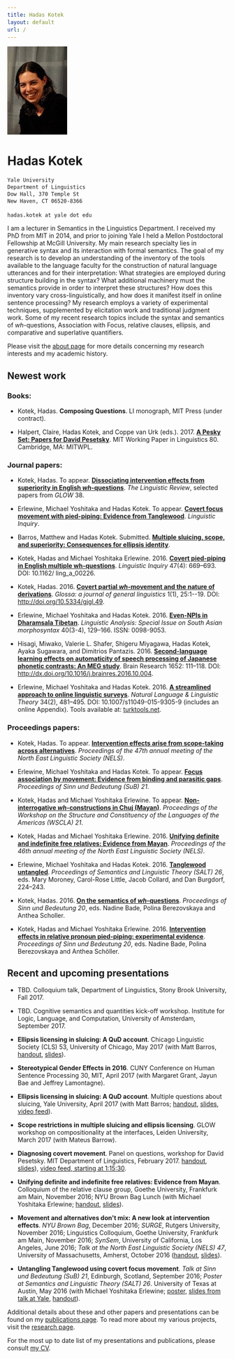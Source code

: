 ```yaml
---
title: Hadas Kotek
layout: default
url: /
---
```


<img src='headshot.jpg' class='headshot'/>

<audio preload id="audio" oncanplay="document.getElementById('playbutton').style.display = 'inline-block';">
	<source src="hadaskotek.ogg" type="audio/ogg"/>
	<source src="hadaskotek.mp3" type="audio/mp3"/>
</audio>

Hadas Kotek <span id="playbutton" onclick="document.getElementById('audio').play()"/>
===========

	Yale University 
	Department of Linguistics
	Dow Hall, 370 Temple St
	New Haven, CT 06520-8366
	
	hadas.kotek at yale dot edu
	

I am a lecturer in Semantics in the Linguistics Department. I received my PhD from MIT in 2014, and prior to joining Yale I held a Mellon Postdoctoral Fellowship at McGill University. My main research specialty lies in generative syntax and its interaction with formal semantics. The goal of my research is to develop an understanding of the inventory of the tools available to the language faculty for the construction of natural language utterances and for their interpretation: What strategies are employed during structure building in the syntax? What additional machinery must the semantics provide in order to interpret these structures? How does this inventory vary cross-linguistically, and how does it manifest itself in online sentence processing? My research employs a variety of experimental techniques, supplemented by elicitation work and traditional judgment work. Some of my recent research topics include the syntax and semantics of *wh*-questions, Association with Focus, relative clauses, ellipsis, and comparative and superlative quantifiers.

Please visit the [about page](/about) for more details concerning my research interests and my academic history.


Newest work
-----------

### Books: ###

* Kotek, Hadas. **Composing Questions**. LI monograph, MIT Press (under contract).

* Halpert, Claire, Hadas Kotek, and Coppe van Urk (eds.). 2017. [**A Pesky Set: Papers for David Pesetsky**](https://lingconf.com/dp60/book/). MIT Working Paper in Linguistics 80. Cambridge, MA: MITWPL.


### Journal papers: ###

* Kotek, Hadas. To appear. [**Dissociating intervention effects from superiority in English *wh*-questions**](kotek-superiority.pdf). *The Linguistic Review*, selected papers from *GLOW* 38.

* Erlewine, Michael Yoshitaka and Hadas Kotek. To appear. [**Covert focus movement with pied-piping: Evidence from Tanglewood**](http://ling.auf.net/lingbuzz/003068). *Linguistic Inquiry*.

* Barros, Matthew and Hadas Kotek. Submitted. [**Multiple sluicing, scope, and superiority: Consequences for ellipsis identity**](barros-kotek-sluicing.pdf).

* Kotek, Hadas and Michael Yoshitaka Erlewine. 2016. [**Covert pied-piping in English multiple wh-questions**](https://muse.jhu.edu/article/634143). *Linguistic Inquiry* 47(4): 669–693. DOI: 10.1162/ ling_a_00226.

* Kotek, Hadas. 2016. [**Covert partial *wh*-movement and the nature of derivations**](http://ling.auf.net/lingbuzz/002541/current.pdf?_s=TVHKDbQKt4hwC4kt). *Glossa: a journal of general linguistics* 1(1), 25:1--19. DOI: http://doi.org/10.5334/gjgl.49. 

* Erlewine, Michael Yoshitaka and Hadas Kotek. 2016. [**Even-NPIs in Dharamsala Tibetan**](erlewine-kotek-tibetan.pdf). *Linguistic Analysis: Special Issue on South Asian morphosyntax* 40(3-4), 129–166. ISSN: 0098-9053.

* Hisagi, Miwako, Valerie L. Shafer, Shigeru Miyagawa, Hadas Kotek, Ayaka Sugawara, and Dimitrios Pantazis. 2016. [**Second-language learning effects on automaticity of speech processing of Japanese phonetic contrasts: An MEG study**](http://www.sciencedirect.com/science/article/pii/S0006899316306977). Brain Research 1652: 111–118. DOI: http://dx.doi.org/10.1016/j.brainres.2016.10.004.

* Erlewine, Michael Yoshitaka and Hadas Kotek. 2016. [**A streamlined approach to online linguistic surveys**](http://link.springer.com/article/10.1007/s11049-015-9305-9). *Natural Language & Linguistic Theory* 34(2), 481–495. DOI: 10.1007/s11049-015-9305-9 (includes an online Appendix). Tools available at: [turktools.net](http://turktools.net).


### Proceedings papers: ###

* Kotek, Hadas. To appear. [**Intervention effects arise from scope-taking across alternatives**](nels47.pdf). *Proceedings of the 47th annual meeting of the North East Linguistic Society (NELS)*.

* Erlewine, Michael Yoshitaka and Hadas Kotek. To appear. [**Focus association by movement: Evidence from binding and parasitic gaps**](sub21.pdf). *Proceedings of Sinn und Bedeutung (SuB) 21*.

* Kotek, Hadas and Michael Yoshitaka Erlewine. To appear. [**Non-interrogative *wh*-constructions in Chuj (Mayan)**](wscla2016.pdf). *Proceedings of the Workshop on the Structure and Constituency of the Languages of the Americas (WSCLA) 21*.

* Kotek, Hadas and Michael Yoshitaka Erlewine. 2016. [**Unifying definite and indefinite free relatives: Evidence from Mayan**](nels46.pdf). *Proceedings of the 46th annual meeting of the North East Linguistic Society (NELS)*.

* Erlewine, Michael Yoshitaka and Hadas Kotek. 2016. [**Tanglewood untangled**](salt26.pdf). *Proceedings of Semantics and Linguistic Theory (SALT) 26*, eds. Mary Moroney, Carol-Rose Little, Jacob Collard, and Dan Burgdorf, 224–243.

* Kotek, Hadas. 2016. [**On the semantics of *wh*-questions**](SuB-wh-paper.pdf). *Proceedings of Sinn und Bedeutung 20*, eds. Nadine Bade, Polina Berezovskaya and Anthea Scholler.

* Kotek, Hadas and Michael Yoshitaka Erlewine. 2016. [**Intervention effects in relative pronoun pied-piping: experimental evidence**](kotek-erlewine-sub20.pdf). *Proceedings of Sinn und Bedeutung 20*, eds. Nadine Bade, Polina Berezovskaya and Anthea Schöller.


Recent and upcoming presentations
---------------------------------

* TBD. Colloquium talk, Department of Linguistics, Stony Brook University, Fall 2017.

* TBD. Cognitive semantics and quantities kick-off workshop. Institute for Logic,
Language, and Computation, University of Amsterdam, September 2017.

*  **Ellipsis licensing in sluicing: A QuD account**. Chicago Linguistic Society (CLS) 53, University of Chicago, May 2017 (with Matt Barros, [handout](cls53-handout.pdf), [slides](cls53-slides.pdf)). 

* **Stereotypical Gender Effects in 2016**. CUNY Conference on Human Sentence Processing 30, MIT, April 2017 (with Margaret Grant, Jayun Bae and Jeffrey Lamontagne).

*  **Ellipsis licensing in sluicing: A QuD account**. Multiple questions about sluicing, Yale University, April 2017 (with Matt Barros; [handout](sluicing-handout.pdf), [slides](sluicing-slides.pdf), [video feed](https://www.facebook.com/YaleLinguisticsDepartment/videos/1471421752919620/)). 


* **Scope restrictions in multiple sluicing and ellipsis licensing**. GLOW workshop on compositionality at the interfaces, Leiden University, March 2017 (with Mateus Barrow). 

* **Diagnosing covert movement**. Panel on questions, workshop for David Pesetsky. MIT Department of Linguistics, February 2017. [handout](https://lingconf.com/dp60/wp-content/uploads/sites/5/2017/02/Kotek-handout.pdf), [slides](https://lingconf.com/dp60/wp-content/uploads/sites/5/2017/02/Kotek-slides.pdf)), [video feed, starting at 1:15:30](https://livestream.com/accounts/2261474/events/6949939/videos/149280966).

* **Unifying definite and indefinite free relatives: Evidence from Mayan**. Colloquium of the relative clause group, Goethe University, Frankfurk am Main, November 2016; NYU Brown Bag Lunch (with Michael Yoshitaka Erlewine; [handout](LSA90-handout.pdf), [slides](LSA90-slides.pdf)). 

* **Movement and alternatives don't mix: A new look at intervention effects**. *NYU Brown Bag*, December 2016; *SURGE*, Rutgers University, November 2016; Linguistics Colloquium, Goethe University, Frankfurk am Main, November 2016;  *SynSem*, University of California, Los Angeles, June 2016; *Talk at the North East Linguistic Society (NELS) 47*, University of Massachusetts, Amherst, October 2016 ([handout](nels2016-handout.pdf), [slides](nels2016-slides.pdf)).

* **Untangling Tanglewood using covert focus movement**. *Talk at Sinn und Bedeutung (SuB) 21*, Edinburgh, Scotland, September 2016; *Poster at Semantics and Linguistic Theory (SALT) 26*. University of Texas at Austin, May 2016 (with Michael Yoshitaka Erlewine; [poster](salt2016-poster.pdf), [slides from talk at Yale](Yale2016-Tanglewood-slides.pdf), [handout](Yale2016-Tanglewood-handout.pdf)).

Additional details about these and other papers and presentations can be found on my [publications page](/publications). To read more about my various projects, visit the [research page](/research).
 
For the most up to date list of my presentations and publications, please consult [my CV](KotekCV.pdf).
